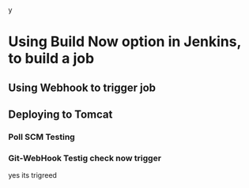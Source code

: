 y
# Using Build Now option in Jenkins, to build a job
## Using Webhook to trigger job
## Deploying to Tomcat
### Poll SCM Testing
### Git-WebHook Testig check now trigger
yes  its trigreed
